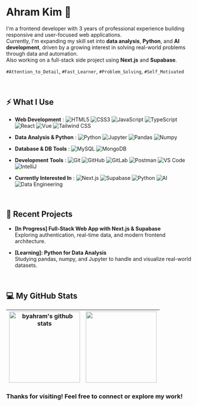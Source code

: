 # Ahram Kim 👋

I'm a frontend developer with 3 years of professional experience building responsive and user-focused web applications.  
Currently, I'm expanding my skill set into **data analysis**, **Python**, and **AI development**,
driven by a growing interest in solving real-world problems through data and automation.  
Also working on a full-stack side project using **Next.js** and **Supabase**.

`#Attention_to_Detail`, `#Fast_Learner`, `#Problem_Solving`, `#Self_Motivated`

<!-- Social icons -->
<!-- <a href="https://github.com/your-username" target="_blank">
  <img alt="GitHub" src="https://img.shields.io/badge/GitHub-000000?style=for-the-badge&logoColor=white" height="25" />
</a>
<a href="https://www.instagram.com/your-username" target="_blank">
  <img alt="Instagram" src="https://img.shields.io/badge/Instagram-E4405F?style=for-the-badge&logoColor=white" height="25" />
</a>
<a href="https://www.linkedin.com/in/your-username" target="_blank">
  <img alt="LinkedIn" src="https://img.shields.io/badge/LinkedIn-0077B5?style=for-the-badge&logoColor=white" height="25" />
</a>
<a href="https://your-portfolio.com" target="_blank">
  <img alt="Website" src="https://img.shields.io/badge/Website-24292e?style=for-the-badge&logoColor=white" height="25" />
</a> -->

<br>

## ⚡ What I Use

- **Web Development** : ![HTML5](https://img.shields.io/badge/HTML5-282C34?logo=html5&logoColor=E34F26)
  ![CSS3](https://img.shields.io/badge/CSS3-282C34?logo=css&logoColor=1572B6)
  ![JavaScript](https://img.shields.io/badge/JavaScript-282C34?logo=javascript&logoColor=F7DF1E)
  ![TypeScript](https://img.shields.io/badge/TypeScript-282C34?logo=typescript&logoColor=3178C6)
  ![React](https://img.shields.io/badge/React-282C34?logo=react&logoColor=61DAFB)
  ![Vue](https://img.shields.io/badge/Vue.js-282C34?logo=vue.js&logoColor=4FC08D)
  ![Tailwind CSS](https://img.shields.io/badge/Tailwind_CSS-282C34?logo=tailwind-css&logoColor=06B6F4)

<!-- - **Mobile Development** : ![Java](https://custom-icon-badges.herokuapp.com/badge/Java-282C34?logo=java&logoColor=007396)
  ![Android](https://img.shields.io/badge/Android-282C34?logo=android&logoColor=34A853)
  ![Android Studio](https://img.shields.io/badge/Android_Studio-282C34?logo=android-studio&logoColor=3DDC84)
  ![React Native](https://img.shields.io/badge/React_Native-282C34?logo=react&logoColor=61DAFB) -->

- **Data Analysis & Python** : ![Python](https://img.shields.io/badge/Python-282C34?logo=python&logoColor=3776AB)
  ![Jupyter](https://img.shields.io/badge/Jupyter-282C34?logo=jupyter&logoColor=F37626)
  ![Pandas](https://img.shields.io/badge/Pandas-282C34?logo=pandas&logoColor=150458)
  ![Numpy](https://img.shields.io/badge/Numpy-282C34?logo=numpy&logoColor=013243)

- **Database & DB Tools** : ![MySQL](https://img.shields.io/badge/MySQL-282C34?logo=mysql&logoColor=4479A1)
  ![MongoDB](https://img.shields.io/badge/MongoDB-282C34?logo=mongodb&logoColor=47A248)

- **Development Tools** : ![Git](https://img.shields.io/badge/Git-282C34?logo=git&logoColor=F05032)
  ![GitHub](https://img.shields.io/badge/GitHub-282C34?logo=github&logoColor=181717)
  ![GitLab](https://img.shields.io/badge/GitLab-282C34?logo=gitlab&logoColor=FC6D26)
  ![Postman](https://img.shields.io/badge/Postman-282C34?logo=postman&logoColor=FF6C37)
  ![VS Code](https://custom-icon-badges.herokuapp.com/badge/VS%20Code-282C34?logo=vscode&logoColor=007ACC)
  ![IntelliJ](https://img.shields.io/badge/IntelliJ-282C34?logo=intellij-idea&logoColor=000000)

<!-- ![Docker](https://img.shields.io/badge/Docker-282C34?logo=docker&logoColor=2496ED) -->

- **Currently Interested In** : ![Next.js](https://img.shields.io/badge/Next.js-282C34?logo=next.js&logoColor=000000)
  ![Supabase](https://img.shields.io/badge/Supabase-282C34?logo=supabase&logoColor=3ECF8E)
  ![Python](https://img.shields.io/badge/Python-282C34?logo=python&logoColor=3776AB)
  ![AI](https://img.shields.io/badge/AI-282C34)
  ![Data Engineering](https://img.shields.io/badge/Data_Engineering-282C34)

<br />

## 🚀 Recent Projects

- **[In Progress] Full-Stack Web App with Next.js & Supabase**  
  Exploring authentication, real-time data, and modern frontend architecture.

- **[Learning]: Python for Data Analysis**  
  Studying pandas, numpy, and Jupyter to handle and visualize real-world datasets.

<br />

## 💻 My GitHub Stats

| <img align="center" src="https://github-readme-stats.vercel.app/api?username=byahram&show_icons=true&include_all_commits=true&theme=buefy&hide_border=true" alt="byahram's github stats" height="192px" /> | <img align="center" src="https://github-readme-stats.vercel.app/api/top-langs/?username=byahram&layout=compact&theme=buefy&hide_border=true" height="192px" /> |
| ---------------------------------------------------------------------------------------------------------------------------------------------------------------------------------------------------------- | -------------------------------------------------------------------------------------------------------------------------------------------------------------- |

### Thanks for visiting! Feel free to connect or explore my work!

<br />

